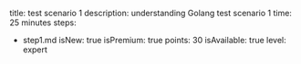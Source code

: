 title: test scenario 1
description: understanding Golang test scenario 1
time: 25 minutes
steps:
  - step1.md
isNew: true
isPremium: true
points: 30
isAvailable: true
level: expert
